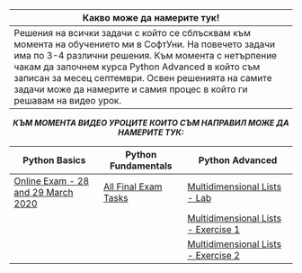 |Какво може да намерите тук! |                                                                                       
-----------------------------------------------------------------------------------------------------------|
|Решения на всички задачи с който се сблъсквам към момента на обучението ми в СофтУни. На повечето задачи има по 3-4 различни решения. Към момента с нетърпение чакам да започнем курса Python Advanced в който съм записан за месец септември. Освен решенията на самите задачи може да намерите и самия процес в който ги решавам на видео урок.

<div align="center"

***КЪМ МОМЕНТА ВИДЕО УРОЦИТЕ КОИТО СЪМ НАПРАВИЛ МОЖЕ ДА НАМЕРИТЕ ТУК:***


| Python Basics | Python Fundamentals | Python Advanced|
| ------------- | ------------- |-|
| [Online Exam - 28 and 29 March 2020](https://youtu.be/xfdGVb4fIIY)  | [All Final Exam Tasks](https://www.youtube.com/playlist?list=PLtrqz5Y_ckiisoafaLU-dpe_3DXqkHvcs)  | [Multidimensional Lists - Lab](https://www.youtube.com/playlist?list=PLtrqz5Y_ckiiugB1bffS6P9DUMSrVojwX) |
|    |   | [Multidimensional Lists - Exercise 1](https://www.youtube.com/playlist?list=PLtrqz5Y_ckih9-hPctYlEH48EzEtu98G1) |
|    |   | [Multidimensional Lists - Exercise 2](https://www.youtube.com/playlist?list=PLtrqz5Y_ckijzIkmxEdpxeKK6tQMLm9an) |
</div>
